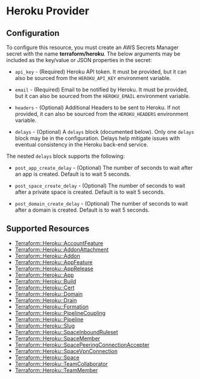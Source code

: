 # Heroku Provider

## Configuration

To configure this resource, you must create an AWS Secrets Manager secret with the name **terraform/heroku**. The below arguments may be included as the key/value or JSON properties in the secret:

* `api_key` - (Required) Heroku API token. It must be provided, but it can also
  be sourced from the `HEROKU_API_KEY` environment variable.

* `email` - (Required) Email to be notified by Heroku. It must be provided, but
  it can also be sourced from the `HEROKU_EMAIL` environment variable.

* `headers` - (Optional) Additional Headers to be sent to Heroku. If not provided,
  it can also be sourced from the `HEROKU_HEADERS` environment variable.

* `delays` - (Optional) A `delays` block (documented below). Only one
  `delays` block may be in the configuration. Delays help mitigate issues with 
  eventual consistency in the Heroku back-end service.

The nested `delays` block supports the following:

* `post_app_create_delay` - (Optional) The number of seconds to wait after an app is created. Default is to wait 5 seconds.

* `post_space_create_delay` - (Optional) The number of seconds to wait after a private space is created. Default is to wait 5 seconds.

* `post_domain_create_delay` - (Optional) The number of seconds to wait after a domain is created. Default is to wait 5 seconds.


## Supported Resources

* [Terraform::Heroku::AccountFeature](docs/providers/heroku/AccountFeature.md)
* [Terraform::Heroku::AddonAttachment](docs/providers/heroku/AddonAttachment.md)
* [Terraform::Heroku::Addon](docs/providers/heroku/Addon.md)
* [Terraform::Heroku::AppFeature](docs/providers/heroku/AppFeature.md)
* [Terraform::Heroku::AppRelease](docs/providers/heroku/AppRelease.md)
* [Terraform::Heroku::App](docs/providers/heroku/App.md)
* [Terraform::Heroku::Build](docs/providers/heroku/Build.md)
* [Terraform::Heroku::Cert](docs/providers/heroku/Cert.md)
* [Terraform::Heroku::Domain](docs/providers/heroku/Domain.md)
* [Terraform::Heroku::Drain](docs/providers/heroku/Drain.md)
* [Terraform::Heroku::Formation](docs/providers/heroku/Formation.md)
* [Terraform::Heroku::PipelineCoupling](docs/providers/heroku/PipelineCoupling.md)
* [Terraform::Heroku::Pipeline](docs/providers/heroku/Pipeline.md)
* [Terraform::Heroku::Slug](docs/providers/heroku/Slug.md)
* [Terraform::Heroku::SpaceInboundRuleset](docs/providers/heroku/SpaceInboundRuleset.md)
* [Terraform::Heroku::SpaceMember](docs/providers/heroku/SpaceMember.md)
* [Terraform::Heroku::SpacePeeringConnectionAccepter](docs/providers/heroku/SpacePeeringConnectionAccepter.md)
* [Terraform::Heroku::SpaceVpnConnection](docs/providers/heroku/SpaceVpnConnection.md)
* [Terraform::Heroku::Space](docs/providers/heroku/Space.md)
* [Terraform::Heroku::TeamCollaborator](docs/providers/heroku/TeamCollaborator.md)
* [Terraform::Heroku::TeamMember](docs/providers/heroku/TeamMember.md)